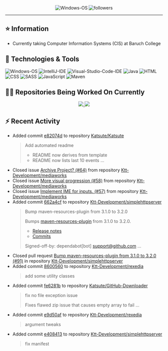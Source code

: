 <div align="center">
    <img 
        src="https://img.shields.io/badge/OS-Windows-informational?style=for-the-badge&color=3278be"
        alt="Windows-OS">
    <img 
        src="https://img.shields.io/github/followers/katsute?color=3278be&style=for-the-badge"
        alt="followers">
</div>

<hr>

## ⭐ Information

 - Currently taking Computer Information Systems (CIS) at Baruch College

## 🔧 Technologies & Tools

<img 
    src="https://img.shields.io/badge/OS-Windows-informational?style=flat-square&color=3278be"
    alt="Windows-OS">
<img 
    src="https://img.shields.io/badge/Editor-IntelliJ_IDEA-informational?style=flat-square&logo=intellij-idea&logoColor=white&color=3278be"
    alt="IntelliJ-IDE">
<img 
    src="https://img.shields.io/badge/Editor-Visual_Studio_Code-informational?style=flat-square&logo=Visual-Studio-Code&logoColor=white&color=3278be"
    alt="Visual-Studio-Code-IDE">
<img 
    src="https://img.shields.io/badge/Code-Java-informational?style=flat-square&logo=java&logoColor=white&color=3278be"
    alt="Java">
<img 
    src="https://img.shields.io/badge/Code-HTML-informational?style=flat-square&logo=html5&logoColor=white&color=3278be"
    alt="HTML">
<img 
    src="https://img.shields.io/badge/Code-CSS-informational?style=flat-square&logo=css-wizardry&logoColor=white&color=3278be"
    alt="CSS">
<img 
    src="https://img.shields.io/badge/Code-SASS-informational?style=flat-square&logo=sass&logoColor=white&color=3278be"
    alt="SASS">
<img 
    src="https://img.shields.io/badge/Code-JavaScript-informational?style=flat-square&logo=javascript&logoColor=white&color=3278be"
    alt="JavaScript">
<img 
    src="https://img.shields.io/badge/Tools-Maven-informational?style=flat-square&logo=apache-maven&logoColor=white&color=3278be"
    alt="Maven">

## 👨‍💻 Repositories Being Worked On Currently
<div align="center">
    <a href="https://github.com/Ktt-Development/ktt-development.github.io">
        <img
            src="https://github-readme-stats.vercel.app/api/pin/?username=ktt-development&repo=ktt-development.github.io&show_owner=true&title_color=3278be&text_color=202020">
    </a>
    <a href="https://github.com/Ktt-Development/rexedia">
        <img
            src="https://github-readme-stats.vercel.app/api/pin/?username=Ktt-Development&repo=rexedia&show_owner=true&title_color=3278be&text_color=202020">
    </a>
</div>

## ⚡ Recent Activity


 - Added commit [e82074d](https://github.com/Katsute/Katsute/commit/e82074db50b6ce110dcb904575b078c8b864e210) to repository [Katsute/Katsute](https://github.com/Katsute/Katsute)
   > Add automated readme          
    >           
    > - README now derives from template          
    > - README now lists last 10 events ...
 - Closed issue [Archive Project? (#64)](https://github.com/Ktt-Development/mediaworks/issues/64) from repository [Ktt-Development/mediaworks](https://github.com/Ktt-Development/mediaworks)
 - Closed issue [More visual progression (#58)](https://github.com/Ktt-Development/mediaworks/issues/58) from repository [Ktt-Development/mediaworks](https://github.com/Ktt-Development/mediaworks)
 - Closed issue [Implement IME for inputs. (#57)](https://github.com/Ktt-Development/mediaworks/issues/57) from repository [Ktt-Development/mediaworks](https://github.com/Ktt-Development/mediaworks)
 - Added commit [662a4cf](https://github.com/Ktt-Development/simplehttpserver/commit/662a4cf63a6b430b226df258e59b0886c173acc7) to repository [Ktt-Development/simplehttpserver](https://github.com/Ktt-Development/simplehttpserver)
   > Bump maven-resources-plugin from 3.1.0 to 3.2.0          
    >           
    > Bumps [maven-resources-plugin](https://github.com/apache/maven-resources-plugin) from 3.1.0 to 3.2.0.          
    > - [Release notes](https://github.com/apache/maven-resources-plugin/releases)          
    > - [Commits](https://github.com/apache/maven-resources-plugin/compare/maven-resources-plugin-3.1.0...maven-resources-plugin-3.2.0)          
    >           
    > Signed-off-by: dependabot[bot] <support@github.com> ...
 - Closed pull request [Bump maven-resources-plugin from 3.1.0 to 3.2.0 (#91)](https://github.com/Ktt-Development/simplehttpserver/pull/91) in repository [Ktt-Development/simplehttpserver](https://github.com/Ktt-Development/simplehttpserver)
 - Added commit [8600560](https://github.com/Ktt-Development/rexedia/commit/860056077ea36d4f8cc1b152609277d84d70d9ae) to repository [Ktt-Development/rexedia](https://github.com/Ktt-Development/rexedia)
   > add some utility classes
 - Added commit [fe6281b](https://github.com/Katsute/GitHub-Downloader/commit/fe6281b67433dca8fd3de91bf00b43396ca7515a) to repository [Katsute/GitHub-Downloader](https://github.com/Katsute/GitHub-Downloader)
   > fix no file exception issue          
    >           
    > Fixes flawed zip issue that causes empty array to fail ...
 - Added commit [e9d50af](https://github.com/Ktt-Development/rexedia/commit/e9d50af7919518d8775797e547aab59e0603260e) to repository [Ktt-Development/rexedia](https://github.com/Ktt-Development/rexedia)
   > argument tweaks
 - Added commit [e408413](https://github.com/Ktt-Development/simplehttpserver/commit/e40841397f4cd2837613db8e19aa06cfe888a8c0) to repository [Ktt-Development/simplehttpserver](https://github.com/Ktt-Development/simplehttpserver)
   > fix manifest
